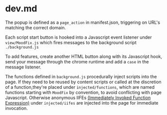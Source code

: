 # dev.md

The popup is defined as a `page_action` in manifest.json, triggering on URL's matching the correct domain.

Each script start button is hooked into a Javascript event listener under `view/MoodFix.js` which fires messages to the background script `./background.js`

To add features, create another HTML button along with its Javascript hook, send your message through the chrome runtime and add a `case` in the message listener.

The functions defined in `background.js` procedurally inject scripts into the page. If they need to be reused by content scripts or called at the discretion of a function,they're placed under `injected/functions`, which are named functions starting with `MoodFix` by convention, to avoid conflicting with page Javascript. Otherwise anonymous IIFEs [(Immediately Invoked Function Expression)](https://developer.mozilla.org/en-US/docs/Glossary/IIFE) under `injected/iifes` are injected into the page for immediate invocation.